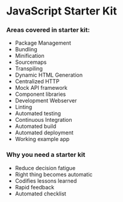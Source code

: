 # JavaScript Starter Kit

### Areas covered in starter kit:
* Package Management
* Bundling
* Minification
* Sourcemaps
* Transpiling
* Dynamic HTML Generation
* Centralized HTTP
* Mock API framework
* Component libraries
* Development Webserver
* Linting
* Automated testing
* Continuous Integration
* Automated build
* Automated deployment
* Working example app

### Why you need a starter kit
* Reduce decision fatigue
* Right thing becomes automatic
* Codifies lessons learned
* Rapid feedback
* Automated checklist
